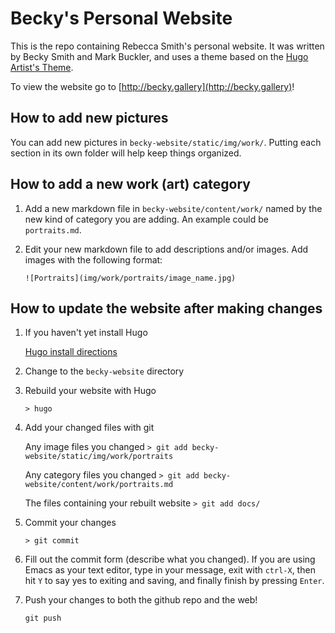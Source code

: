 # Becky's Personal Website

This is the repo containing Rebecca Smith's personal website. It was
written by Becky Smith and Mark Buckler, and uses a theme based on the
[Hugo Artist's Theme](https://github.com/digitalcraftsman/hugo-artists-theme/tree/2873e529a336f620000cb4852155cd53d93e2f8b).

To view the website go to [http://becky.gallery](http://becky.gallery)!

## How to add new pictures

You can add new pictures in `becky-website/static/img/work/`. Putting
each section in its own folder will help keep things organized.

## How to add a new work (art) category

1) Add a new markdown file in `becky-website/content/work/` named by the
new kind of category you are adding. An example could be `portraits.md`.

2) Edit your new markdown file to add descriptions and/or images. Add
images with the following format:

    `![Portraits](img/work/portraits/image_name.jpg)`

## How to update the website after making changes

1) If you haven't yet install Hugo

    [Hugo install directions](https://gohugo.io/overview/installing/)

2) Change to the `becky-website` directory

2) Rebuild your website with Hugo

    `> hugo`


3) Add your changed files with git

    Any image files you changed
    `> git add becky-website/static/img/work/portraits`

    Any category files you changed
    `> git add becky-website/content/work/portraits.md`

    The files containing your rebuilt website
    `> git add docs/`

4) Commit your changes

    `> git commit`

5) Fill out the commit form (describe what you changed). If you are
using Emacs as your text editor, type in your message, exit with
`ctrl-X`, then hit `Y` to say yes to exiting and saving, and finally
finish by pressing `Enter`.

6) Push your changes to both the github repo and the web!

    `git push`
